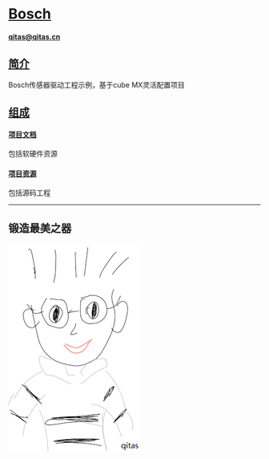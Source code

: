 ﻿# [Bosch](https://github.com/Qitas/Bosch) 

#### qitas@qitas.cn

## [简介](https://github.com/Qitas/Bosch/wiki)

Bosch传感器驱动工程示例，基于cube MX灵活配置项目

## [组成](qitas/)

#### [项目文档](docs/)

包括软硬件资源

#### [项目资源](project/)

包括源码工程

---

## 锻造最美之器

[![sites](qitas/qitas.png)](http://www.qitas.cn)

